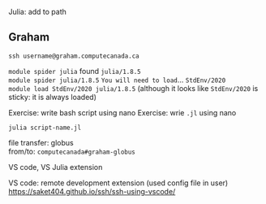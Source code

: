 Julia: add to path

## Graham

`ssh username@graham.computecanada.ca`

`module spider julia` found `julia/1.8.5`  
`module spider julia/1.8.5`
`You will need to load`... `StdEnv/2020`  
`module load StdEnv/2020 julia/1.8.5` (although it looks like `StdEnv/2020` is sticky: it is always loaded)

Exercise: write bash script using nano
Exercise: wrie `.jl` using nano


`julia script-name.jl`

file transfer: globus  
from/to: `computecanada#graham-globus`

VS code, VS Julia extension

VS code: remote development extension (used config file in user)
https://saket404.github.io/ssh/ssh-using-vscode/

